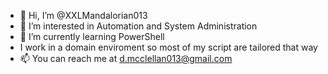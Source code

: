 - 👋 Hi, I’m @XXLMandalorian013
- 👀 I’m interested in Automation and System Administration
- 🌱 I’m currently learning PowerShell
-  I work in a domain enviroment so most of my script are tailored that way
- 📫 You can reach me at d.mcclellan013@gmail.com
